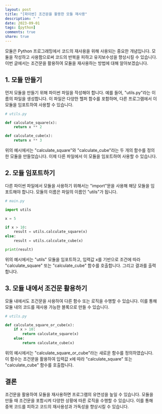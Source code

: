 ```yaml
---
layout: post
title: "[파이썬] 조건문을 활용한 모듈 재사용"
description: " "
date: 2023-09-01
tags: [python]
comments: true
share: true
---
```


모듈은 Python 프로그래밍에서 코드의 재사용을 위해 사용되는 중요한 개념입니다. 모듈을 작성하고 사용함으로써 코드의 반복을 피하고 유지보수성을 향상시킬 수 있습니다. 이번 글에서는 조건문을 활용하여 모듈을 재사용하는 방법에 대해 알아보겠습니다.

## 1. 모듈 만들기

먼저 모듈을 만들기 위해 파이썬 파일을 작성해야 합니다. 예를 들어, "utils.py"라는 이름의 파일을 생성합니다. 이 파일은 다양한 헬퍼 함수를 포함하며, 다른 프로그램에서 이 모듈을 임포트하여 사용할 수 있습니다.

```python
# utils.py

def calculate_square(x):
    return x ** 2

def calculate_cube(x):
    return x ** 3
```

위의 예시에서는 "calculate_square"와 "calculate_cube"라는 두 개의 함수를 정의한 모듈을 만들었습니다. 이제 다른 파일에서 이 모듈을 임포트하여 사용할 수 있습니다.

## 2. 모듈 임포트하기

다른 파이썬 파일에서 모듈을 사용하기 위해서는 "import"문을 사용해 해당 모듈을 임포트해야 합니다. 모듈의 이름은 파일의 이름인 "utils"가 됩니다.

```python
# main.py

import utils

x = 5

if x > 10:
    result = utils.calculate_square(x)
else:
    result = utils.calculate_cube(x)

print(result)
```

위의 예시에서는 "utils" 모듈을 임포트하고, 입력값 x를 기반으로 조건에 따라 "calculate_square" 또는 "calculate_cube" 함수를 호출합니다. 그리고 결과를 출력합니다.

## 3. 모듈 내에서 조건문 활용하기

모듈 내에서도 조건문을 사용하여 다른 함수 또는 로직을 수행할 수 있습니다. 이를 통해 모듈 내의 코드를 재사용 가능한 블록으로 만들 수 있습니다.

```python
# utils.py

def calculate_square_or_cube(x):
    if x > 10:
        return calculate_square(x)
    else:
        return calculate_cube(x)
```

위의 예시에서는 "calculate_square_or_cube"라는 새로운 함수를 정의하였습니다. 이 함수는 조건문을 활용하여 입력값 x에 따라 "calculate_square" 또는 "calculate_cube" 함수를 호출합니다.

## 결론

조건문을 활용하여 모듈을 재사용하면 프로그램의 유연성을 높일 수 있습니다. 모듈을 만들 때 조건문을 포함시켜 다양한 상황에 따른 로직을 수행할 수 있습니다. 이를 통해 중복 코드를 피하고 코드의 재사용성과 가독성을 향상시킬 수 있습니다.